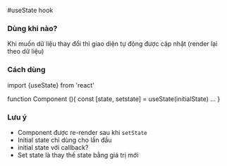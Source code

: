 #useState hook

### Dùng khi nào?

Khi muốn dữ liệu thay đổi thì giao diện tự động được cập nhật (render lại theo dữ liệu)

### Cách dùng

import {useState} from 'react'

function Component (){
const [state, setstate] = useState(initialState)
...
}

### Lưu ý

- Component được re-render sau khi `setState`
- Initial state chỉ dùng cho lần đầu
- initial state với callback?
- Set state là thay thế state bằng giá trị mới
